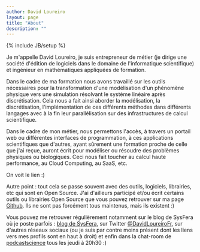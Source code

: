 ```yaml
---
author: David Loureiro
layout: page
title: "About"
description: ""
---
```

{% include JB/setup %}

Je m'appelle David Loureiro, je suis entrepreneur de métier (je dirige une société d'édition de logiciels dans le domaine de l'informatique scientifique) et ingénieur en mathématiques appliquées de formation.

Dans le cadre de ma formation nous avons travaillé sur les outils nécessaires pour la transformation d'une modélisation d'un phénomène physique vers une simulation résolvant le système linéaire après discrétisation. Cela nous a fait ainsi aborder la modélisation, la discrétisation, l'implémentation de ces différents méthodes dans différents langages avec à la fin leur parallélisation sur des infrastructures de calcul scientifique.

Dans le cadre de mon métier, nous permettons l'accès, à travers un portail web ou différentes interfaces de programmation, à ces applications scientifiques que d'autres, ayant sûrement une formation proche de celle que j'ai reçue, auront écrit pour modéliser ou résoudre des problèmes physiques ou biologiques. Ceci nous fait toucher au calcul haute performance, au Cloud Computing, au SaaS, etc.

On voit le lien :)

Autre point : tout cela se passe souvent avec des outils, logiciels, librairies, etc qui sont en Open Source. J'ai d'ailleurs participé et/ou écrit certains outils ou librairies Open Source que vous pouvez retrouver sur ma page [Github](https://github.com/dloureiro?tab=repositories). Ils ne sont pas forcément tous maintenus, mais ils existent :)

Vous pouvez me retrouver régulièrement notamment sur le blog de SysFera où je poste parfois : [blog de SysFera](http://blog.sysfera.com), sur Twitter [@DavidLoureiroFr](http://twitter.com/DavidLoureiroFr), sur d'autres réseaux sociaux (ou je suis par contre moins présent dont les liens vers mes profils sont en haut à droit) et enfin dans la chat-room de [podcastscience](http://podcastscience.fm/live) tous les jeudi à 20h30 :)